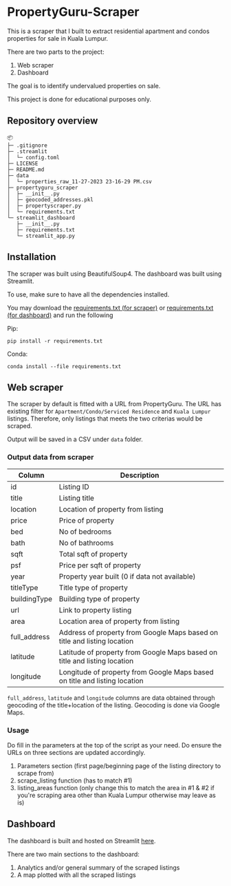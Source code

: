 # PropertyGuru-Scraper
This is a scraper that I built to extract residential apartment and condos properties for sale in Kuala Lumpur.

There are two parts to the project:
1. Web scraper
2. Dashboard

The goal is to identify undervalued properties on sale.

This project is done for educational purposes only.

## Repository overview
```
📦 
├─ .gitignore
├─ .streamlit
│  └─ config.toml
├─ LICENSE
├─ README.md
├─ data
│  └─ properties_raw_11-27-2023 23-16-29 PM.csv
├─ propertyguru_scraper
│  ├─ __init__.py
│  ├─ geocoded_addresses.pkl
│  ├─ propertyscraper.py
│  └─ requirements.txt
└─ streamlit_dashboard
   ├─ __init__.py
   ├─ requirements.txt
   └─ streamlit_app.py
```

## Installation
The scraper was built using BeautifulSoup4. 
The dashboard was built using Streamlit.

To use, make sure to have all the dependencies installed. 

You may download the [requirements.txt (for scraper)](https://github.com/Cezska/PropertyGuru-Scraper/blob/669f76bff3a5cdeeaddefbd11fa2bac2ed1b5274/propertyguru_scraper/requirements.txt) or [requirements.txt (for dashboard)](https://github.com/Cezska/PropertyGuru-Scraper/blob/669f76bff3a5cdeeaddefbd11fa2bac2ed1b5274/propertyguru_scraper/requirements.txt](https://github.com/Cezska/PropertyGuru-Scraper/blob/669f76bff3a5cdeeaddefbd11fa2bac2ed1b5274/streamlit_dashboard/requirements.txt)https://github.com/Cezska/PropertyGuru-Scraper/blob/669f76bff3a5cdeeaddefbd11fa2bac2ed1b5274/streamlit_dashboard/requirements.txt) and run the following

Pip:

```pip install -r requirements.txt```

Conda:

```conda install --file requirements.txt```

## Web scraper
The scraper by default is fitted with a URL from PropertyGuru. The URL has existing filter for `Apartment/Condo/Serviced Residence` and `Kuala Lumpur` listings. Therefore, only listings that meets the two criterias would be scraped.

Output will be saved in a CSV under `data` folder.

### Output data from scraper
| Column       | Description                                                                |
|--------------|----------------------------------------------------------------------------|
| id           | Listing ID                                                                 |
| title        | Listing title                                                              |
| location     | Location of property from listing                                          |
| price        | Price of property                                                          |
| bed          | No of bedrooms                                                             |
| bath         | No of bathrooms                                                            |
| sqft         | Total sqft of property                                                     |
| psf          | Price per sqft of property                                                 |
| year         | Property year built (0 if data not available)                              |
| titleType    | Title type of property                                                     |
| buildingType | Building type of property                                                  |
| url          | Link to property listing                                                   |
| area         | Location area of property from listing                                     |
| full_address | Address of property from Google Maps based on title and listing location   |
| latitude     | Latitude of property from Google Maps based on title and listing location  |
| longitude    | Longitude of property from Google Maps based on title and listing location |

`full_address`, `latitude` and `longitude` columns are data obtained through geocoding of the title+location of the listing. Geocoding is done via Google Maps.

### Usage
Do fill in the parameters at the top of the script as your need.
Do ensure the URLs on three sections are updated accordingly.
1. Parameters section (first page/beginning page of the listing directory to scrape from)
2. scrape_listing function (has to match #1)
3. listing_areas function (only change this to match the area in #1 & #2 if you're scraping area other than Kuala Lumpur otherwise may leave as is)

## Dashboard
The dashboard is built and hosted on Streamlit [here](https://propertyguru-scraper-project.streamlit.app/).

There are two main sections to the dashboard:
1) Analytics and/or general summary of the scraped listings
2) A map plotted with all the scraped listings

